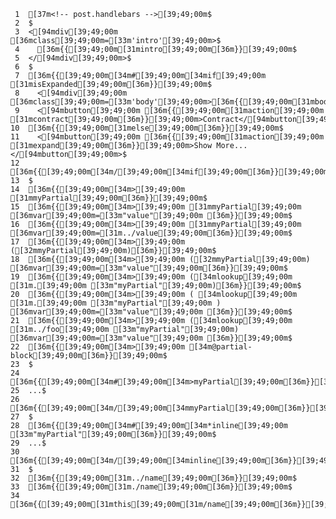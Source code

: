      1	[37m<!-- post.handlebars -->[39;49;00m$
     2	$
     3	<[94mdiv[39;49;00m [36mclass[39;49;00m=[33m'intro'[39;49;00m>$
     4	  [36m{{[39;49;00m[31mintro[39;49;00m[36m}}[39;49;00m$
     5	</[94mdiv[39;49;00m>$
     6	$
     7	[36m{{[39;49;00m[34m#[39;49;00m[34mif[39;49;00m [31misExpanded[39;49;00m[36m}}[39;49;00m$
     8	  <[94mdiv[39;49;00m [36mclass[39;49;00m=[33m'body'[39;49;00m>[36m{{[39;49;00m[31mbody[39;49;00m[36m}}[39;49;00m</[94mdiv[39;49;00m>$
     9	  <[94mbutton[39;49;00m [36m{{[39;49;00m[31maction[39;49;00m [31mcontract[39;49;00m[36m}}[39;49;00m>Contract</[94mbutton[39;49;00m>$
    10	[36m{{[39;49;00m[31melse[39;49;00m[36m}}[39;49;00m$
    11	  <[94mbutton[39;49;00m [36m{{[39;49;00m[31maction[39;49;00m [31mexpand[39;49;00m[36m}}[39;49;00m>Show More...</[94mbutton[39;49;00m>$
    12	[36m{{[39;49;00m[34m/[39;49;00m[34mif[39;49;00m[36m}}[39;49;00m$
    13	$
    14	[36m{{[39;49;00m[34m>[39;49;00m [31mmyPartial[39;49;00m[36m}}[39;49;00m$
    15	[36m{{[39;49;00m[34m>[39;49;00m [31mmyPartial[39;49;00m [36mvar[39;49;00m=[33m"value"[39;49;00m [36m}}[39;49;00m$
    16	[36m{{[39;49;00m[34m>[39;49;00m [31mmyPartial[39;49;00m [36mvar[39;49;00m=[31m../value[39;49;00m[36m}}[39;49;00m$
    17	[36m{{[39;49;00m[34m>[39;49;00m ([32mmyPartial[39;49;00m)[36m}}[39;49;00m$
    18	[36m{{[39;49;00m[34m>[39;49;00m ([32mmyPartial[39;49;00m) [36mvar[39;49;00m=[33m"value"[39;49;00m[36m}}[39;49;00m$
    19	[36m{{[39;49;00m[34m>[39;49;00m ([34mlookup[39;49;00m [31m.[39;49;00m [33m"myPartial"[39;49;00m)[36m}}[39;49;00m$
    20	[36m{{[39;49;00m[34m>[39;49;00m ( [34mlookup[39;49;00m [31m.[39;49;00m [33m"myPartial"[39;49;00m ) [36mvar[39;49;00m=[33m"value"[39;49;00m [36m}}[39;49;00m$
    21	[36m{{[39;49;00m[34m>[39;49;00m ([34mlookup[39;49;00m [31m../foo[39;49;00m [33m"myPartial"[39;49;00m) [36mvar[39;49;00m=[33m"value"[39;49;00m [36m}}[39;49;00m$
    22	[36m{{[39;49;00m[34m>[39;49;00m [34m@partial-block[39;49;00m[36m}}[39;49;00m$
    23	$
    24	[36m{{[39;49;00m[34m#[39;49;00m[34m>myPartial[39;49;00m[36m}}[39;49;00m$
    25	...$
    26	[36m{{[39;49;00m[34m/[39;49;00m[34mmyPartial[39;49;00m[36m}}[39;49;00m$
    27	$
    28	[36m{{[39;49;00m[34m#[39;49;00m[34m*inline[39;49;00m [33m"myPartial"[39;49;00m[36m}}[39;49;00m$
    29	...$
    30	[36m{{[39;49;00m[34m/[39;49;00m[34minline[39;49;00m[36m}}[39;49;00m$
    31	$
    32	[36m{{[39;49;00m[31m../name[39;49;00m[36m}}[39;49;00m$
    33	[36m{{[39;49;00m[31m./name[39;49;00m[36m}}[39;49;00m$
    34	[36m{{[39;49;00m[31mthis[39;49;00m[31m/name[39;49;00m[36m}}[39;49;00m$

